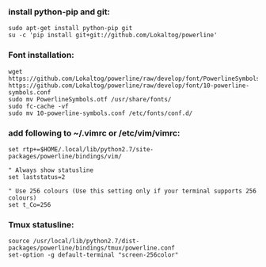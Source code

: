 ### install python-pip and git:
```
sudo apt-get install python-pip git
su -c 'pip install git+git://github.com/Lokaltog/powerline'
```
### Font installation:
```
wget https://github.com/Lokaltog/powerline/raw/develop/font/PowerlineSymbols.otf https://github.com/Lokaltog/powerline/raw/develop/font/10-powerline-symbols.conf
sudo mv PowerlineSymbols.otf /usr/share/fonts/
sudo fc-cache -vf
sudo mv 10-powerline-symbols.conf /etc/fonts/conf.d/
```
### add following to ~/.vimrc or /etc/vim/vimrc:
```
set rtp+=$HOME/.local/lib/python2.7/site-packages/powerline/bindings/vim/

" Always show statusline
set laststatus=2

" Use 256 colours (Use this setting only if your terminal supports 256 colours)
set t_Co=256
```
### Tmux statusline:
```
source /usr/local/lib/python2.7/dist-packages/powerline/bindings/tmux/powerline.conf
set-option -g default-terminal "screen-256color"
```
